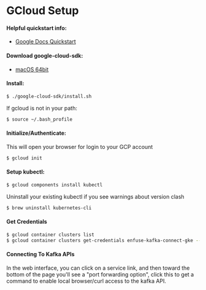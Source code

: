 # GCloud Setup

#### Helpful quickstart info:
* [Google Docs Quickstart](https://cloud.google.com/sdk/docs/quickstart-macos)

#### Download google-cloud-sdk:
* [macOS 64bit](https://dl.google.com/dl/cloudsdk/channels/rapid/downloads/google-cloud-sdk-242.0.0-darwin-x86_64.tar.gz)

#### Install:
```bash
$ ./google-cloud-sdk/install.sh
```
If gcloud is not in your path:
```bash
$ source ~/.bash_profile
```

#### Initialize/Authenticate:
This will open your browser for login to your GCP account
```bash
$ gcloud init
```

#### Setup kubectl:
```bash
$ gcloud components install kubectl
```
Uninstall your existing kubectl if you see warnings about version clash
```bash
$ brew uninstall kubernetes-cli
```

#### Get Credentials
```bash
$ gcloud container clusters list
$ gcloud container clusters get-credentials enfuse-kafka-connect-gke --zone us-central1-a
```

#### Connecting To Kafka APIs
In the web interface, you can click on a service link, and then toward the bottom of the page
you'll see a "port forwarding option", click this to get a command to enable local browser/curl access
to the kafka API.
